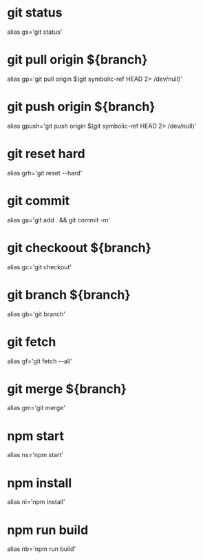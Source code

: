 # git status
alias gs='git status'

# git pull origin ${branch}
alias gp='git pull origin $(git symbolic-ref HEAD 2> /dev/null)'

# git push origin ${branch}
alias gpush='git push origin $(git symbolic-ref HEAD 2> /dev/null)'

# git reset hard
alias grh='git reset --hard'

# git commit
alias ga='git add . && git commit -m'

# git checkoout ${branch}
alias gc='git checkout'

# git branch ${branch}
alias gb='git branch'

# git fetch
alias gf='git fetch --all'

# git merge ${branch}
alias gm='git merge'

# npm start
alias ns='npm start'

# npm install
alias ni='npm install'

# npm run build
alias nb='npm run build'
